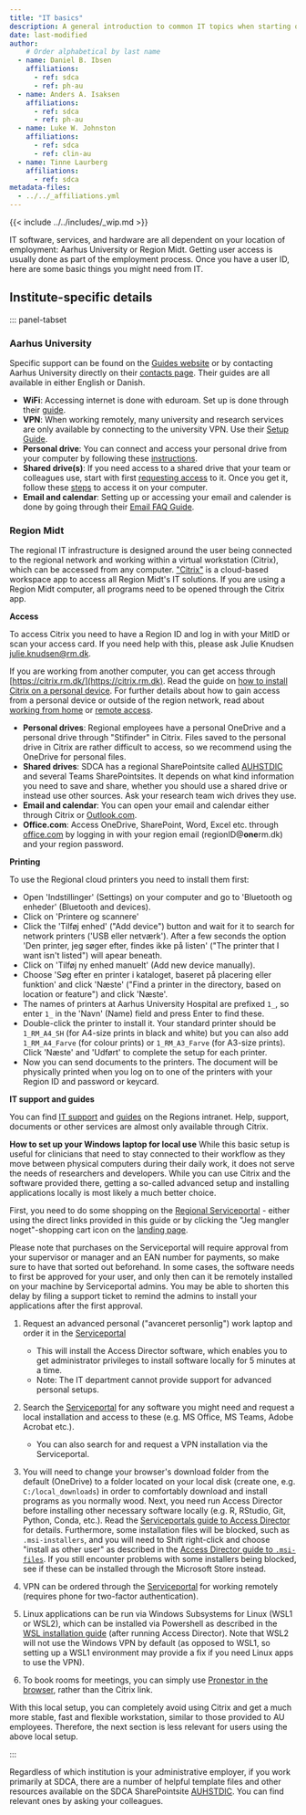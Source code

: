 ```yaml
---
title: "IT basics"
description: A general introduction to common IT topics when starting out.
date: last-modified
author:
    # Order alphabetical by last name
  - name: Daniel B. Ibsen
    affiliations: 
      - ref: sdca
      - ref: ph-au
  - name: Anders A. Isaksen
    affiliations: 
      - ref: sdca
      - ref: ph-au
  - name: Luke W. Johnston
    affiliations:
      - ref: sdca
      - ref: clin-au
  - name: Tinne Laurberg
    affiliations: 
      - ref: sdca
metadata-files: 
  - ../../_affiliations.yml
---
```


{{< include ../../includes/_wip.md >}}

IT software, services, and hardware are all dependent on your location
of employment: Aarhus University or Region Midt. Getting user access is
usually done as part of the employment process. Once you have a user ID,
here are some basic things you might need from IT.

## Institute-specific details

::: panel-tabset
### Aarhus University

Specific support can be found on the [Guides
website](https://medarbejdere.au.dk/en/administration/it/guides) or by
contacting Aarhus University directly on their [contacts
page](https://medarbejdere.au.dk/en/administration/it/main-academic-areas/he-it-support/).
Their guides are all available in either English or Danish.

-   **WiFi**: Accessing internet is done with eduroam. Set up is done
    through their [guide](https://eduroam.au.dk/en/).
-   **VPN**: When working remotely, many university and research
    services are only available by connecting to the university VPN. Use
    their [Setup
    Guide](https://medarbejdere.au.dk/en/administration/it/guides/network/vpn-remoteaudk).
-   **Personal drive**: You can connect and access your personal drive
    from your computer by following these
    [instructions](https://medarbejdere.au.dk/en/administration/it/guides/datastorage/personal-folder-access/).
-   **Shared drive(s)**: If you need access to a shared drive that your
    team or colleagues use, start with first [requesting
    access](https://medarbejdere.au.dk/en/administration/it/guides/datastorage/access-to-shared-folder)
    to it. Once you get it, follow these
    [steps](https://medarbejdere.au.dk/en/administration/it/guides/datastorage/how-to-access-a-shared-folder)
    to access it on your computer.
-   **Email and calendar**: Setting up or accessing your email and
    calender is done by going through their [Email FAQ
    Guide](https://medarbejdere.au.dk/en/administration/it/guides/mail/faq-mail).

### Region Midt

The regional IT infrastructure is designed around the user being connected to the
regional network and working within a virtual workstation (Citrix),
which can be accessed from any computer.
["Citrix"](https://citrix.rm.dk/) is a cloud-based workspace app to
access all Region Midt's IT solutions. If you are using a Region Midt computer, all programs need to be opened through the Citrix app.

**Access**

To access Citrix you need to have a Region ID and log in with your MitID
or scan your access card. If you need help with this, please ask Julie
Knudsen [julie.knudsen\@rm.dk](Julie.knudsen@rm.dk).

If you are working from another computer, you can get access through [https://citrix.rm.dk/](https://citrix.rm.dk). Read the guide on [how to install Citrix on a personal device](https://regionmidtjylland.sharepoint.com/:b:/r/sites/AUHSTDIC/Afdeling/_F%C3%A6lles/Vejledninger/IT/How%20to%20access%20Citrix%20from%20a%20personal%20device.pdf?csf=1&web=1&e=xgQgSz).
For further details about how to gain access from a personal device or outside of the region network, read about [working from home](https://www.medarbejder.rm.dk/hjemmearbejde/) or [remote access](https://intranet.rm.dk/it/it-support/fjernadgang/). 

-   **Personal drives**: Regional employees have a personal OneDrive and a personal drive through "Stifinder" in
    Citrix. Files saved to the personal drive in Citrix are rather difficult to
    access, so we recommend using the OneDrive for personal files.
-   **Shared drives**: SDCA has a regional SharePointsite called [AUHSTDIC](https://regionmidtjylland.sharepoint.com/sites/AUHSTDIC/Afdeling/Forms/AllItems.aspx) and several Teams SharePointsites. 
    It depends on what kind information you need to save and share, whether you should use
    a shared drive or instead use other sources. Ask your research team wich drives they use.
-   **Email and calendar**: You can open your email and calendar either
    through Citrix or [Outlook.com](https://outlook.office.com/mail/).
-   **Office.com**: Access OneDrive, SharePoint, Word, Excel etc. through [office.com](https://www.office.com/login?es=UnauthClick&ru=%2f%3ffromcode%3dcmmiadtp424) by logging in with your region email (regionID@**one**rm.dk) and your region password.

**Printing**

To use the Regional cloud printers you need to install them first:

-   Open 'Indstillinger' (Settings) on your computer and go to 'Bluetooth og enheder' (Bluetooth and devices).
-   Click on 'Printere og scannere'
-   Click the 'Tilføj enhed' ("Add device") button and wait for it to search for network printers ('USB eller netværk'). After a few seconds the option 'Den printer, jeg søger efter, findes ikke på listen' ("The printer that I want isn't listed") will apear beneath.
-   Click on 'Tilføj ny enhed manuelt' (Add new device manually).
-   Choose 'Søg efter en printer i kataloget, baseret på placering eller
    funktion' and click 'Næste' ("Find a printer in the directory,
    based on location or feature") and click 'Næste'.
-   The names of printers at Aarhus University Hospital are prefixed
    `1_`, so enter `1_` in the 'Navn' (Name) field and press Enter
    to find these.
-   Double-click the printer to install it. Your standard printer should be `1_RM_A4_SH` (for A4-size prints in black and white) but you can also add `1_RM_A4_Farve` (for colour prints) or `1_RM_A3_Farve` (for A3-size prints). Click 'Næste' and 'Udført' to complete the
    setup for each printer.
-   Now you can send documents to the printers. The document will be
    physically printed when you log on to one of the printers with your Region ID
    and password or keycard.

**IT support and guides**

You can find [IT support](https://intranet.rm.dk/it/it-support/) and [guides](https://intranet.rm.dk/it/Region-Midtjyllands-it-vejledninger/)
on the Regions intranet. Help, support, documents or other services are almost only available through Citrix.

**How to set up your Windows laptop for local use**
While this basic setup is useful for clinicians that need to stay connected to their workflow
as they move between physical computers during their daily work, it does
not serve the needs of researchers and developers. While you can use
Citrix and the software provided there, getting a so-called advanced
setup and installing applications locally is most likely a much better
choice.

First, you need to do some shopping on the [Regional
Serviceportal](https://regionmidtjylland.service-now.com/rmsp?id=rmsp_sc_category&sys_id=5cc7a91d8747b450d195ecec3fbb3555) -
either using the direct links provided in this guide or by clicking the
"Jeg mangler noget"-shopping cart icon on the [landing
page](https://regionmidtjylland.service-now.com/rmsp).

Please note that purchases on the Serviceportal will require approval
from your supervisor or manager and an EAN number for payments, so make
sure to have that sorted out beforehand. In some cases, the software
needs to first be approved for your user, and only then can it be
remotely installed on your machine by Serviceportal admins. You may be
able to shorten this delay by filing a support ticket to remind the
admins to install your applications after the first approval.

1.  Request an advanced personal ("avanceret personlig") work laptop and
    order it in the
    [Serviceportal](https://regionmidtjylland.service-now.com/rmsp?id=rmsp_sc_cat_item_guide&sys_id=389e1446db7b3b009ec79532ca9619cc&sysparm_category=5cc7a91d8747b450d195ecec3fbb3555)

    -   This will install the Access Director software, which enables
        you to get administrator privileges to install software locally
        for 5 minutes at a time.
    -   Note: The IT department cannot provide support for advanced
        personal setups.

2.  Search the
    [Serviceportal](https://regionmidtjylland.service-now.com/rmsp?id=rmsp_sc_category&sys_id=5cc7a91d8747b450d195ecec3fbb3555)
    for any software you might need and request a local installation and
    access to these (e.g. MS Office, MS Teams, Adobe Acrobat etc.).

    -   You can also search for and request a VPN installation via the
        Serviceportal.

3.  You will need to change your browser's download folder from the
    default (OneDrive) to a folder located on your local disk (create
    one, e.g. `C:/local_downloads`) in order to comfortably download and
    install programs as you normally wood. Next, you need run Access
    Director before installing other necessary software locally (e.g. R,
    RStudio, Git, Python, Conda, etc.). Read the [Serviceportals guide
    to Access
    Director](https://regionmidtjylland.service-now.com/kb?id=kb_article_view&sysparm_article=KB0014890)
    for details. Furthermore, some installation files will be blocked,
    such as `.msi-installers`, and you will need to Shift right-click
    and choose "install as other user" as described in the [Access
    Director guide to
    `.msi-files`](https://regionmidtjylland.service-now.com/kb?id=kb_article_view&sysparm_article=KB0014890).
    If you still encounter problems with some installers being blocked,
    see if these can be installed through the Microsoft Store instead.

4.  VPN can be ordered through the
    [Serviceportal](https://regionmidtjylland.service-now.com/rmsp?id=rmsp_sc_cat_item&sys_id=3b7b0709dbd613c09e1bf7671d961939&sysparm_category=70db0bb7db48034037f2ff461d9619e2)
    for working remotely (requires phone for two-factor authentication).

5.  Linux applications can be run via Windows Subsystems for Linux (WSL1
    or WSL2), which can be installed via Powershell as described in the
    [WSL installation
    guide](https://learn.microsoft.com/en-us/windows/wsl/install) (after
    running Access Director). Note that WSL2 will not use the Windows
    VPN by default (as opposed to WSL1, so setting up a WSL1 environment
    may provide a fix if you need Linux apps to use the VPN).

6.  To book rooms for meetings, you can simply use [Pronestor in the
    browser](http://lokaler.rm.dk/), rather than the Citrix link.

With this local setup, you can completely avoid using Citrix and get a
much more stable, fast and flexible workstation, similar to those
provided to AU employees. Therefore, the next section is less relevant
for users using the above local setup.

:::

Regardless of which institution is your administrative employer, if you
work primarily at SDCA, there are a number of helpful template files and
other resources available on the SDCA SharePointsite [AUHSTDIC](https://regionmidtjylland.sharepoint.com/sites/AUHSTDIC/Afdeling/Forms/AllItems.aspx).
You can find relevant ones by asking your colleagues.

